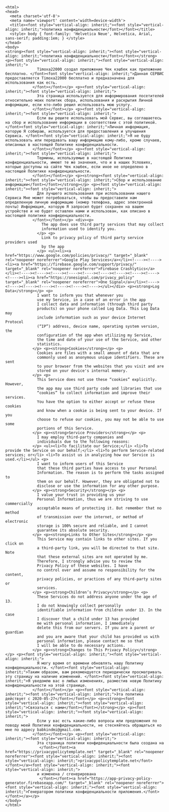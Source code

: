 <!DOCTYPE html>
    <html>
    <head>
      <meta charset='utf-8'>
      <meta name='viewport' content='width=device-width'>
      <title><font style="vertical-align: inherit;"><font style="vertical-align: inherit;">политика конфиденциальности</font></font></title>
      <style> body { font-family: 'Helvetica Neue', Helvetica, Arial, sans-serif; padding:1em; } </style>
    </head>
    <body>
    <strong><font style="vertical-align: inherit;"><font style="vertical-align: inherit;">политика конфиденциальности</font></font></strong> <p><font style="vertical-align: inherit;"><font style="vertical-align: inherit;">
                  Timoxa22000 создал приложение Чек кэшбек как приложение бесплатно. </font><font style="vertical-align: inherit;">Данная СЕРВИС предоставляется Timoxa22000 бесплатно и предназначена для использования как есть.
                </font></font></p> <p><font style="vertical-align: inherit;"><font style="vertical-align: inherit;">
                  Эта страница используется для информирования посетителей относительно моих политик сбора, использования и раскрытия Личной информации, если кто-либо решил использовать мою услугу.
                </font></font></p> <p><font style="vertical-align: inherit;"><font style="vertical-align: inherit;">
                  Если вы решите использовать мой Сервис, вы соглашаетесь на сбор и использование информации в соответствии с этой политикой. </font><font style="vertical-align: inherit;">Личная информация, которую Я собираю, используется для предоставления и улучшения Сервиса. </font><font style="vertical-align: inherit;">Я не буду использовать или передавать вашу информацию кому-либо, кроме случаев, описанных в настоящей Политике конфиденциальности.
                </font></font></p> <p><font style="vertical-align: inherit;"><font style="vertical-align: inherit;">
                  Термины, используемые в настоящей Политике конфиденциальности, имеют те же значения, что и в наших Условиях, которые доступны на сайте Чек кэшбек, если иное не определено в настоящей Политике конфиденциальности.
                </font></font></p> <p><strong><font style="vertical-align: inherit;"><font style="vertical-align: inherit;">Сбор и использование информации</font></font></strong></p> <p><font style="vertical-align: inherit;"><font style="vertical-align: inherit;">
                  Для лучшего использования при использовании нашего Сервиса Мне может потребоваться, чтобы вы предоставили нам определенную личную информацию (номер телефона, адрес электронной почты) Информация, которую Я запросил будет сохранен на вашем устройстве и не будет оставлен нами и использован, как описано в настоящей политике конфиденциальности.
                </font></font></p> <div><p>
                    The app does use third party services that may collect
                    information used to identify you.
                  </p> <p>
                    Link to privacy policy of third party service providers used
                    by the app
                  </p> <ul><li><a href="https://www.google.com/policies/privacy/" target="_blank" rel="noopener noreferrer">Google Play Services</a></li><!----><!----><li><a href="https://firebase.google.com/support/privacy/" target="_blank" rel="noopener noreferrer">Firebase Crashlytics</a></li><!----><!----><!----><!----><!----><!----><!----><!----><!----><!----><li><a href="https://onesignal.com/privacy_policy" target="_blank" rel="noopener noreferrer">One Signal</a></li><!----><!----><!----><!----><!----><!----><!----></ul></div> <p><strong>Log Data</strong></p> <p>
                  I want to inform you that whenever you
                  use my Service, in a case of an error in the app
                  I collect data and information (through third party
                  products) on your phone called Log Data. This Log Data may
                  include information such as your device Internet Protocol
                  (“IP”) address, device name, operating system version, the
                  configuration of the app when utilizing my Service,
                  the time and date of your use of the Service, and other
                  statistics.
                </p> <p><strong>Cookies</strong></p> <p>
                  Cookies are files with a small amount of data that are
                  commonly used as anonymous unique identifiers. These are sent
                  to your browser from the websites that you visit and are
                  stored on your device's internal memory.
                </p> <p>
                  This Service does not use these “cookies” explicitly. However,
                  the app may use third party code and libraries that use
                  “cookies” to collect information and improve their services.
                  You have the option to either accept or refuse these cookies
                  and know when a cookie is being sent to your device. If you
                  choose to refuse our cookies, you may not be able to use some
                  portions of this Service.
                </p> <p><strong>Service Providers</strong></p> <p>
                  I may employ third-party companies and
                  individuals due to the following reasons:
                </p> <ul><li>To facilitate our Service;</li> <li>To provide the Service on our behalf;</li> <li>To perform Service-related services; or</li> <li>To assist us in analyzing how our Service is used.</li></ul> <p>
                  I want to inform users of this Service
                  that these third parties have access to your Personal
                  Information. The reason is to perform the tasks assigned to
                  them on our behalf. However, they are obligated not to
                  disclose or use the information for any other purpose.
                </p> <p><strong>Security</strong></p> <p>
                  I value your trust in providing us your
                  Personal Information, thus we are striving to use commercially
                  acceptable means of protecting it. But remember that no method
                  of transmission over the internet, or method of electronic
                  storage is 100% secure and reliable, and I cannot
                  guarantee its absolute security.
                </p> <p><strong>Links to Other Sites</strong></p> <p>
                  This Service may contain links to other sites. If you click on
                  a third-party link, you will be directed to that site. Note
                  that these external sites are not operated by me.
                  Therefore, I strongly advise you to review the
                  Privacy Policy of these websites. I have
                  no control over and assume no responsibility for the content,
                  privacy policies, or practices of any third-party sites or
                  services.
                </p> <p><strong>Children’s Privacy</strong></p> <p>
                  These Services do not address anyone under the age of 13.
                  I do not knowingly collect personally
                  identifiable information from children under 13. In the case
                  I discover that a child under 13 has provided
                  me with personal information, I immediately
                  delete this from our servers. If you are a parent or guardian
                  and you are aware that your child has provided us with
                  personal information, please contact me so that
                  I will be able to do necessary actions.
                </p> <p><strong>Changes to This Privacy Policy</strong></p> <p><font style="vertical-align: inherit;"><font style="vertical-align: inherit;">
                  Я могу время от времени обновлять нашу Политику конфиденциальности. </font><font style="vertical-align: inherit;">Таким образом, вам рекомендуется периодически просматривать эту страницу на наличие изменений. </font><font style="vertical-align: inherit;">Я уведомлю вас о любых изменениях, разместив новую Политику конфиденциальности на этой странице.
                </font></font></p> <p><font style="vertical-align: inherit;"><font style="vertical-align: inherit;">Эта политика действует с 2020-05-27</font></font></p> <p><strong><font style="vertical-align: inherit;"><font style="vertical-align: inherit;">Связаться с нами</font></font></strong></p> <p><font style="vertical-align: inherit;"><font style="vertical-align: inherit;">
                  Если у вас есть какие-либо вопросы или предложения по поводу моей Политики конфиденциальности, не стесняйтесь обращаться ко мне по адресу babkindmi@gmail.com.
                </font></font></p> <p><font style="vertical-align: inherit;"><font style="vertical-align: inherit;">
                  Эта страница политики конфиденциальности была создана на
                   </font></font><a href="https://privacypolicytemplate.net" target="_blank" rel="noopener noreferrer"><font style="vertical-align: inherit;"><font style="vertical-align: inherit;">privacypolicytemplate.net</font></font></a><font style="vertical-align: inherit;"><font style="vertical-align: inherit;"> 
                  и изменена / сгенерирована
                   </font></font><a href="https://app-privacy-policy-generator.firebaseapp.com/" target="_blank" rel="noopener noreferrer"><font style="vertical-align: inherit;"><font style="vertical-align: inherit;">Генератором политики конфиденциальности приложения.</font></font></a></p>
    </body>
    </html>
